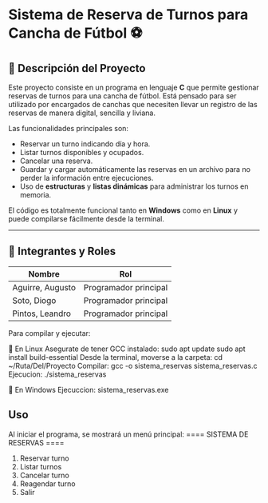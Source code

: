 # Sistema de Reserva de Turnos para Cancha de Fútbol ⚽

## 📌 Descripción del Proyecto

Este proyecto consiste en un programa en lenguaje **C** que permite gestionar reservas de turnos para una cancha de fútbol. Está pensado para ser utilizado por encargados de canchas que necesiten llevar un registro de las reservas de manera digital, sencilla y liviana.

Las funcionalidades principales son:

- Reservar un turno indicando día y hora.
- Listar turnos disponibles y ocupados.
- Cancelar una reserva.
- Guardar y cargar automáticamente las reservas en un archivo para no perder la información entre ejecuciones.
- Uso de **estructuras** y **listas dinámicas** para administrar los turnos en memoria.

El código es totalmente funcional tanto en **Windows** como en **Linux** y puede compilarse fácilmente desde la terminal.

---

## 👥 Integrantes y Roles

| Nombre               | Rol                            |
|----------------------|---------------------------------|
| Aguirre, Augusto      | Programador principal |
| Soto, Diogo           | Programador principal |
| Pintos, Leandro       |  Programador principal |

Para compilar y ejecutar:

🔹 En Linux
Asegurate de tener GCC instalado:
sudo apt update
sudo apt install build-essential
Desde la terminal, moverse a la carpeta:
cd ~/Ruta/Del/Proyecto
Compilar:
gcc -o sistema_reservas sistema_reservas.c
Ejecucion:
./sistema_reservas

🔹 En Windows
Ejecuccion:
sistema_reservas.exe

## Uso

Al iniciar el programa, se mostrará un menú principal:
==== SISTEMA DE RESERVAS ====
1. Reservar turno
2. Listar turnos
3. Cancelar turno
4. Reagendar turno
0. Salir

